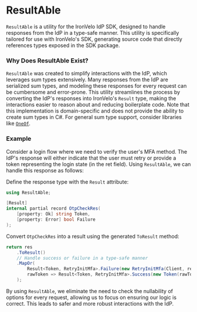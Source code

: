 # ResultAble

`ResultAble` is a utility for the IronVelo IdP SDK, designed to handle responses from the IdP in a type-safe manner. 
This utility is specifically tailored for use with IronVelo's SDK, generating source code that directly references types
exposed in the SDK package.

### Why Does ResultAble Exist?

`ResultAble` was created to simplify interactions with the IdP, which leverages sum types extensively. Many responses 
from the IdP are serialized sum types, and modeling these responses for every request can be cumbersome and error-prone. 
This utility streamlines the process by converting the IdP's responses into IronVelo's `Result` type, making the 
interactions easier to reason about and reducing boilerplate code. Note that this implementation is domain-specific and 
does not provide the ability to create sum types in C#. For general sum type support, consider libraries like
[`OneOf`](https://github.com/mcintyre321/OneOf).

### Example

Consider a login flow where we need to verify the user's MFA method. The IdP's response will either indicate that the 
user must retry or provide a token representing the login state (in the ret field). Using `ResultAble`, we can handle 
this response as follows:

Define the response type with the `Result` attribute:

```csharp
using ResultAble;

[Result]
internal partial record OtpCheckRes(
    [property: Ok] string Token,
    [property: Error] bool Failure
);
```

Convert `OtpCheckRes` into a result using the generated `ToResult` method:

```csharp
return res
    .ToResult()
    // Handle success or failure in a type-safe manner
    .MapOr(
        Result<Token, RetryInitMfa>.Failure(new RetryInitMfa(Client, res.Permit, MfaKinds)), 
        rawToken => Result<Token, RetryInitMfa>.Success(new Token(rawToken))
    );
```

By using `ResultAble`, we eliminate the need to check the nullability of options for every request, allowing us to focus
on ensuring our logic is correct. This leads to safer and more robust interactions with the IdP.